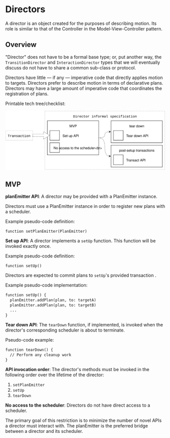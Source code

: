 # Directors

A director is an object created for the purposes of describing motion. Its role is similar to that of the Controller in the Model-View-Controller pattern.

## Overview

"Director" does not have to be a formal base type; or, put another way, the `TransitionDirector` and `InteractionDirector` types that we will eventually discuss do not have to share a common sub-class or protocol.

Directors have little — if any — imperative code that directly applies motion to targets. Directors prefer to describe motion in terms of declarative plans. Directors may have a large amount of imperative code that coordinates the registration of plans.

Printable tech tree\/checklist:

![](../_assets/DirectorTechTree.svg)

## MVP

**planEmitter API**: A director may be provided with a PlanEmitter instance.

Directors must use a PlanEmitter instance in order to register new plans with a scheduler.

Example pseudo-code definition:

```
function setPlanEmitter(PlanEmitter)
```

**Set up API**: A director implements a `setUp` function. This function will be invoked exactly once.

Example pseudo-code definition:

```
function setUp()
```

Directors are expected to commit plans to `setUp`'s provided transaction .

Example pseudo-code implementation:

```
function setUp() {
  planEmitter.addPlan(plan, to: targetA)
  planEmitter.addPlan(plan, to: targetB)
  ...
}
```

**Tear down API**: The `tearDown` function, if implemented, is invoked when the director's corresponding scheduler is about to terminate.

Pseudo-code example:

```
function tearDown() {
  // Perform any cleanup work
}
```

**API invocation order**: The director's methods must be invoked in the following order over the lifetime of the director:

1. `setPlanEmitter`
2. `setUp`
3. `tearDown`

**No access to the scheduler**: Directors do not have direct access to a scheduler.

The primary goal of this restriction is to minimize the number of novel APIs a director must interact with. The planEmitter is the preferred bridge between a director and its scheduler.

